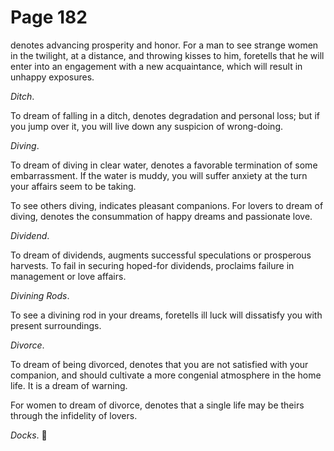 # Page 182
denotes advancing prosperity and honor. For a man to see strange
women in the twilight, at a distance, and throwing kisses to him,
foretells that he will enter into an engagement with a new acquaintance,
which will result in unhappy exposures.


_Ditch_.


To dream of falling in a ditch, denotes degradation and personal loss;
but if you jump over it, you will live down any suspicion of wrong-doing.


_Diving_.


To dream of diving in clear water, denotes a favorable termination
of some embarrassment. If the water is muddy, you will suffer
anxiety at the turn your affairs seem to be taking.


To see others diving, indicates pleasant companions.
For lovers to dream of diving, denotes the consummation of happy
dreams and passionate love.


_Dividend_.


To dream of dividends, augments successful speculations or
prosperous harvests. To fail in securing hoped-for dividends,
proclaims failure in management or love affairs.


_Divining Rods_.


To see a divining rod in your dreams, foretells ill luck will dissatisfy
you with present surroundings.


_Divorce_.


To dream of being divorced, denotes that you are not satisfied with your
companion, and should cultivate a more congenial atmosphere in the home life.
It is a dream of warning.


For women to dream of divorce, denotes that a single life may be theirs
through the infidelity of lovers.


_Docks_.
